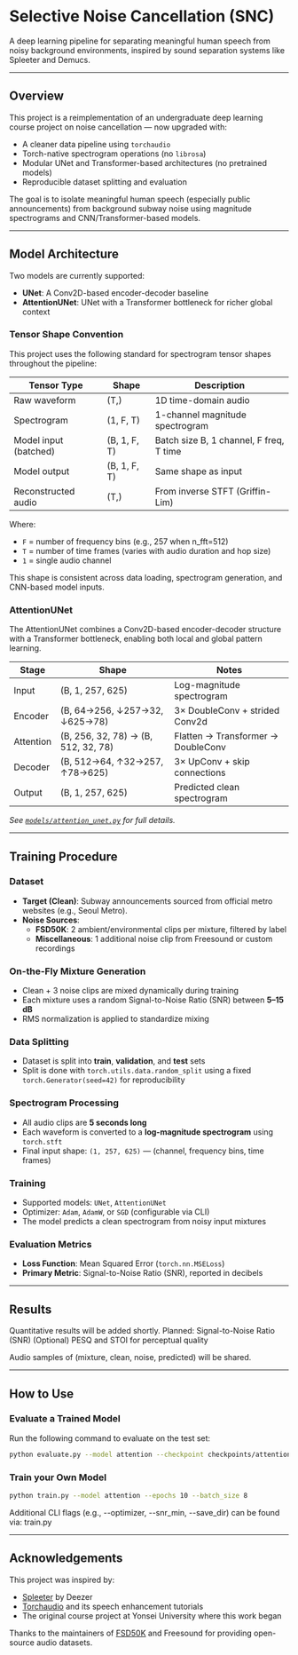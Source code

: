# Selective Noise Cancellation (SNC)
A deep learning pipeline for separating meaningful human speech from noisy background environments, inspired by sound separation systems like Spleeter and Demucs.

---
## Overview

This project is a reimplementation of an undergraduate deep learning course project on noise cancellation — now upgraded with:

- A cleaner data pipeline using `torchaudio`
- Torch-native spectrogram operations (no `librosa`)
- Modular UNet and Transformer-based architectures (no pretrained models)
- Reproducible dataset splitting and evaluation

The goal is to isolate meaningful human speech (especially public announcements) from background subway noise using magnitude spectrograms and CNN/Transformer-based models.

---
## Model Architecture

Two models are currently supported:

- **UNet**: A Conv2D-based encoder-decoder baseline
- **AttentionUNet**: UNet with a Transformer bottleneck for richer global context

###  Tensor Shape Convention

This project uses the following standard for spectrogram tensor shapes throughout the pipeline:

| Tensor Type         | Shape            | Description                              |
|---------------------|------------------|------------------------------------------|
| Raw waveform        | (T,)             | 1D time-domain audio                     |
| Spectrogram         | (1, F, T)        | 1-channel magnitude spectrogram          |
| Model input (batched) | (B, 1, F, T)    | Batch size B, 1 channel, F freq, T time  |
| Model output        | (B, 1, F, T)     | Same shape as input                      |
| Reconstructed audio | (T,)             | From inverse STFT (Griffin-Lim)          |

Where:
- `F` = number of frequency bins (e.g., 257 when n_fft=512)
- `T` = number of time frames (varies with audio duration and hop size)
- `1` = single audio channel

This shape is consistent across data loading, spectrogram generation, and CNN-based model inputs.


### AttentionUNet 

The AttentionUNet combines a Conv2D-based encoder-decoder structure with a Transformer bottleneck, enabling both local and global pattern learning.

| Stage     | Shape                               | Notes                                |
|-----------|-------------------------------------|--------------------------------------|
| Input     | (B, 1, 257, 625)                    | Log-magnitude spectrogram            |
| Encoder   | (B, 64→256, ↓257→32, ↓625→78)       | 3× DoubleConv + strided Conv2d       |
| Attention | (B, 256, 32, 78) → (B, 512, 32, 78) | Flatten → Transformer → DoubleConv  |
| Decoder   | (B, 512→64, ↑32→257, ↑78→625)       | 3× UpConv + skip connections         |
| Output    | (B, 1, 257, 625)                    | Predicted clean spectrogram          |

_See [`models/attention_unet.py`](./models/attention_unet.py) for full details._

---
## Training Procedure

### Dataset
- **Target (Clean)**: Subway announcements sourced from official metro websites (e.g., Seoul Metro).
- **Noise Sources**:
  - **FSD50K**: 2 ambient/environmental clips per mixture, filtered by label
  - **Miscellaneous**: 1 additional noise clip from Freesound or custom recordings

### On-the-Fly Mixture Generation
- Clean + 3 noise clips are mixed dynamically during training
- Each mixture uses a random Signal-to-Noise Ratio (SNR) between **5–15 dB**
- RMS normalization is applied to standardize mixing

### Data Splitting
- Dataset is split into **train**, **validation**, and **test** sets
- Split is done with `torch.utils.data.random_split` using a fixed `torch.Generator(seed=42)` for reproducibility

### Spectrogram Processing
- All audio clips are **5 seconds long**
- Each waveform is converted to a **log-magnitude spectrogram** using `torch.stft`
- Final input shape: `(1, 257, 625)` — (channel, frequency bins, time frames)

### Training
- Supported models: `UNet`, `AttentionUNet`
- Optimizer: `Adam`, `AdamW`, or `SGD` (configurable via CLI)
- The model predicts a clean spectrogram from noisy input mixtures

### Evaluation Metrics
- **Loss Function**: Mean Squared Error (`torch.nn.MSELoss`)
- **Primary Metric**: Signal-to-Noise Ratio (SNR), reported in decibels

---
## Results

Quantitative results will be added shortly.
Planned:
Signal-to-Noise Ratio (SNR)
(Optional) PESQ and STOI for perceptual quality

Audio samples of (mixture, clean, noise, predicted) will be shared.

---
## How to Use

### Evaluate a Trained Model
Run the following command to evaluate on the test set:

```bash
python evaluate.py --model attention --checkpoint checkpoints/attention_best.pt --save_audio
```
### Train your Own Model
```bash
python train.py --model attention --epochs 10 --batch_size 8
```
Additional CLI flags (e.g., --optimizer, --snr_min, --save_dir) can be found via: train.py

---
## Acknowledgements

This project was inspired by:
- [Spleeter](https://github.com/deezer/spleeter) by Deezer
- [Torchaudio](https://pytorch.org/audio/) and its speech enhancement tutorials
- The original course project at Yonsei University where this work began 

Thanks to the maintainers of [FSD50K](https://github.com/eduardofv/FSD50K) and Freesound for providing open-source audio datasets.
